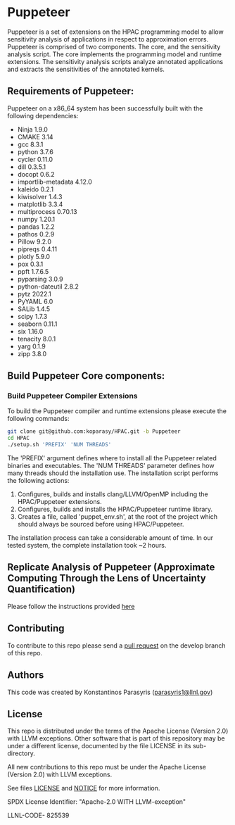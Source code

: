 # Puppeteer 

Puppeteer is a set of extensions on the HPAC programming model to allow sensitivity analysis of applications in respect to approximation errors. Puppeteer is comprised of two components. The core, and the sensitivity analysis script. The core implements the programming model and runtime extensions. The sensitivity analysis scripts analyze annotated applications and extracts the sensitivities of the annotated kernels. 

## Requirements of Puppeteer:

Puppeteer on a x86_64 system has been successfully built with the following dependencies: 
- Ninja 1.9.0
- CMAKE 3.14
- gcc 8.3.1
- python 3.7.6
- cycler 0.11.0
- dill 0.3.5.1
- docopt 0.6.2
- importlib-metadata 4.12.0
- kaleido 0.2.1
- kiwisolver 1.4.3
- matplotlib 3.3.4
- multiprocess 0.70.13
- numpy 1.20.1
- pandas 1.2.2
- pathos 0.2.9
- Pillow 9.2.0
- pipreqs 0.4.11
- plotly 5.9.0
- pox 0.3.1
- ppft 1.7.6.5
- pyparsing 3.0.9
- python-dateutil 2.8.2
- pytz 2022.1
- PyYAML 6.0
- SALib 1.4.5
- scipy 1.7.3
- seaborn 0.11.1
- six 1.16.0
- tenacity 8.0.1
- yarg 0.1.9
- zipp 3.8.0


## Build Puppeteer Core components:

### Build Puppeteer Compiler Extensions

To build the Puppeteer compiler and runtime extensions please execute the following commands:

```bash
git clone git@github.com:koparasy/HPAC.git -b Puppeteer
cd HPAC
./setup.sh 'PREFIX' 'NUM THREADS' 
```

The 'PREFIX' argument defines where to install all the Puppeteer related binaries and executables. The 'NUM THREADS' parameter defines how many threads should the installation use. The installation script performs the following actions:

1. Configures, builds and installs clang/LLVM/OpenMP including the HPAC/Puppeteer extensions.
2. Configures, builds and installs the HPAC/Puppeteer runtime library. 
3. Creates a file, called 'puppet_env.sh', at the root of the project which should always be sourced before using HPAC/Puppeteer.

The installation process can take a considerable amount of time. In our tested system, the complete 
installation took ~2 hours. 

## Replicate Analysis of Puppeteer (Approximate Computing Through the Lens of Uncertainty Quantification)

Please follow the instructions provided [here](approx/puppeteer/README.md)


## Contributing
To contribute to this repo please send a [pull
request](https://help.github.com/articles/using-pull-requests/) on the
develop branch of this repo.

## Authors

This code was created by Konstantinos Parasyris (parasyris1@llnl.gov)

## License

This repo is distributed under the terms of the Apache License (Version
2.0) with LLVM exceptions. Other software that is part of this
repository may be under a different license, documented by the file
LICENSE in its sub-directory.

All new contributions to this repo must be under the Apache License (Version 2.0) with LLVM exceptions.

See files [LICENSE](LICENSE) and [NOTICE](NOTICE) for more information.

SPDX License Identifier: "Apache-2.0 WITH LLVM-exception"

LLNL-CODE- 825539
